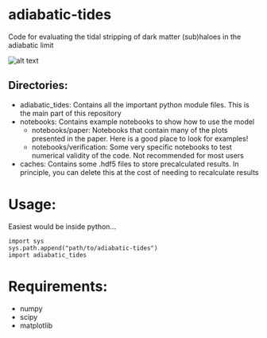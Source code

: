 # adiabatic-tides
Code for evaluating the tidal stripping of dark matter (sub)haloes in the adiabatic limit

![alt text](https://github.com/jstuecker/adiabatic-tides/blob/main/img/tidal_experiment.png)

## Directories:

* adiabatic_tides: Contains all the important python module files. This is the main part of this repository
* notebooks: Contains example notebooks to show how to use the model
    - notebooks/paper: Notebooks that contain many of the plots presented in the paper. Here is a good place to look for examples!
    - notebooks/verification: Some very specific notebooks to test numerical validity of the code. Not recommended for most users
* caches: Contains some .hdf5 files to store precalculated results. In principle, you can delete this at the cost of needing to recalculate results

# Usage:
Easiest would be inside python...

```
import sys
sys.path.append("path/to/adiabatic-tides")
import adiabatic_tides
```

# Requirements:
* numpy
* scipy
* matplotlib
